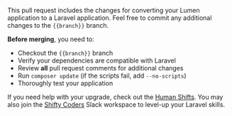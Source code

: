 This pull request includes the changes for converting your Lumen application to a Laravel application. Feel free to commit any additional changes to the `{{branch}}` branch.

**Before merging**, you need to:

- Checkout the `{{branch}}` branch
- Verify your dependencies are compatible with Laravel
- Review **all** pull request comments for additional changes
- Run `composer update` (if the scripts fail, add `--no-scripts`)
- Thoroughly test your application

If you need help with your upgrade, check out the [Human Shifts](https://laravelshift.com/human-shifts). You may also join the [Shifty Coders](https://laravelshift.com/shifty-coders) Slack workspace to level-up your Laravel skills.
